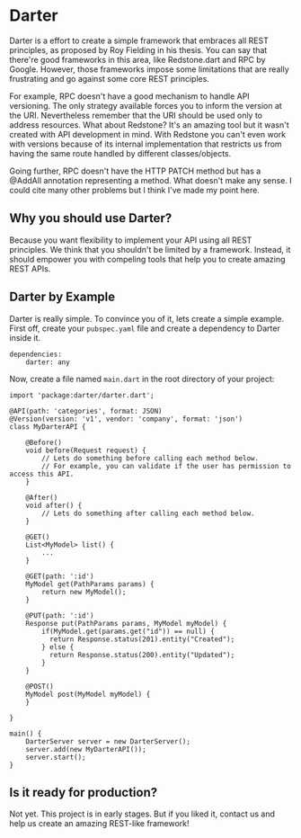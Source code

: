 # Darter
Darter is a effort to create a simple framework that embraces all REST principles, as proposed by Roy Fielding in his thesis. You can say that there're good frameworks in this area, like Redstone.dart and RPC by Google. However, those frameworks impose some limitations that are really frustrating and go against some core REST principles.

For example, RPC doesn't have a good mechanism to handle API versioning. The only strategy available forces you to inform the version at the URI. Nevertheless remember that the URI should be used only to address resources. What about Redstone? It's an amazing tool but it wasn't created with API development in mind. With Redstone you can't even work with versions because of its internal implementation that restricts us from having the same route handled by different classes/objects.

Going further, RPC doesn't have the HTTP PATCH method but has a @AddAll annotation representing a method. What doesn't make any sense. I could cite many other problems but I think I've made my point here.

## Why you should use Darter?
Because you want flexibility to implement your API using all REST principles. We think that you shouldn't be limited by a framework. Instead, it should empower you with compeling tools that help you to create amazing REST APIs.

## Darter by Example
Darter is really simple. To convince you of it, lets create a simple example. First off, create your `pubspec.yaml` file and create a dependency to Darter inside it.

    dependencies:
        darter: any

Now, create a file named `main.dart` in the root directory of your project:

    import 'package:darter/darter.dart';

    @API(path: 'categories', format: JSON)
    @Version(version: 'v1', vendor: 'company', format: 'json')
    class MyDarterAPI {
    
        @Before()
        void before(Request request) {
            // Lets do something before calling each method below.
            // For example, you can validate if the user has permission to access this API.
        }
        
        @After()
        void after() {
            // Lets do something after calling each method below.
        }
        
        @GET()
        List<MyModel> list() {
            ...
        }
        
        @GET(path: ':id')
        MyModel get(PathParams params) {
            return new MyModel();
        }
        
        @PUT(path: ':id')
        Response put(PathParams params, MyModel myModel) {
            if(MyModel.get(params.get("id")) == null) {
              return Response.status(201).entity("Created");
            } else {
              return Response.status(200).entity("Updated");
            }
        }
        
        @POST()
        MyModel post(MyModel myModel) {
        }
        
    }
    
    main() {
        DarterServer server = new DarterServer();
        server.add(new MyDarterAPI());
        server.start();
    }
    
## Is it ready for production?
Not yet. This project is in early stages. But if you liked it, contact us and help us create an amazing REST-like framework!
